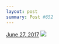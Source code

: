 ```yaml
---
layout: post
summary: Post #652
---
```


<p>
  <time><a href="/652">June 27, 2017</a></time>
  <a href="/652"><img src="{{ site.assets_url }}/652-480.jpg" srcset="{{ site.assets_url }}/652-240.jpg 240w, {{ site.assets_url }}/652-480.jpg 480w, {{ site.assets_url }}/652-720.jpg 720w, {{ site.assets_url }}/652-960.jpg 960w" sizes="(min-width: 700px) 50vw, calc(100vw - 2rem)" /></a>
</p>
